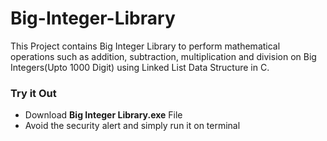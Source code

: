 # Big-Integer-Library
This Project contains Big Integer Library to perform mathematical operations such as addition, subtraction, multiplication and division on Big Integers(Upto 1000 Digit) using Linked List Data Structure in C.

### Try it Out 
- Download **Big Integer Library.exe** File 
- Avoid the security alert and simply run it on terminal
